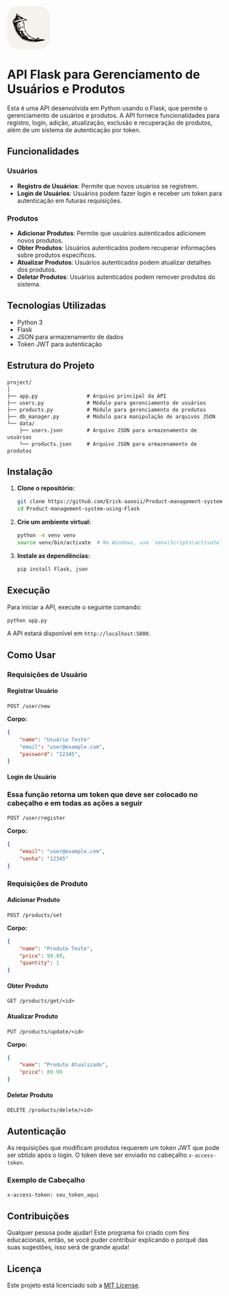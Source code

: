 <img src="img/Flask.png" alt="Flask img" width="100">

# API Flask para Gerenciamento de Usuários e Produtos

Esta é uma API desenvolvida em Python usando o Flask, que permite o gerenciamento de usuários e produtos. A API fornece funcionalidades para registro, login, adição, atualização, exclusão e recuperação de produtos, além de um sistema de autenticação por token.

## Funcionalidades

### Usuários
- **Registro de Usuários**: Permite que novos usuários se registrem.
- **Login de Usuários**: Usuários podem fazer login e receber um token para autenticação em futuras requisições.

### Produtos
- **Adicionar Produtos**: Permite que usuários autenticados adicionem novos produtos.
- **Obter Produtos**: Usuários autenticados podem recuperar informações sobre produtos específicos.
- **Atualizar Produtos**: Usuários autenticados podem atualizar detalhes dos produtos.
- **Deletar Produtos**: Usuários autenticados podem remover produtos do sistema.

## Tecnologias Utilizadas

- Python 3
- Flask
- JSON para armazenamento de dados
- Token JWT para autenticação

## Estrutura do Projeto

```
project/
│
├── app.py                # Arquivo principal da API
├── users.py              # Módulo para gerenciamento de usuários
├── products.py           # Módulo para gerenciamento de produtos
├── db_manager.py         # Módulo para manipulação de arquivos JSON
└── data/
    ├── users.json        # Arquivo JSON para armazenamento de usuários
    └── products.json     # Arquivo JSON para armazenamento de produtos
```

## Instalação

1. **Clone o repositório:**
   ```bash
   git clone https://github.com/Erick-aaooii/Product-management-system-using-Flask.git
   cd Product-management-system-using-Flask
   ```

2. **Crie um ambiente virtual:**
   ```bash
   python -m venv venv
   source venv/bin/activate  # No Windows, use `venv\Scripts\activate`
   ```

3. **Instale as dependências:**
   ```bash
   pip install Flask, json
   ```

## Execução

Para iniciar a API, execute o seguinte comando:

```bash
python app.py
```

A API estará disponível em `http://localhost:5000`.

## Como Usar

### Requisições de Usuário

#### Registrar Usuário
```http
POST /user/new
```
**Corpo:**
```json
{
    "name": "Usuário Teste"
    "email": "user@example.com",
    "password": "12345",
}
```

#### Login de Usuário
### Essa função retorna um token que deve ser colocado no cabeçalho e em todas as ações a seguir
```http
POST /user/register
```
**Corpo:**
```json
{
    "email": "user@example.com",
    "senha": "12345"
}
```

### Requisições de Produto

#### Adicionar Produto
```http
POST /products/set
```
**Corpo:**
```json
{
    "name": "Produto Teste",
    "price": 99.99,
    "quantity": 1
}
```

#### Obter Produto
```http
GET /products/get/<id>
```

#### Atualizar Produto
```http
PUT /products/update/<id>
```
**Corpo:**
```json
{
    "name": "Produto Atualizado",
    "price": 89.99
}
```

#### Deletar Produto
```http
DELETE /products/delete/<id>
```

## Autenticação

As requisições que modificam produtos requerem um token JWT que pode ser obtido após o login. O token deve ser enviado no cabeçalho `x-access-token`.

### Exemplo de Cabeçalho
```http
x-access-token: seu_token_aqui
```

## Contribuições

Qualquer pessoa pode ajudar! Este programa foi criado com fins educacionais, então, se você puder contribuir explicando o porquê das suas sugestões, isso será de grande ajuda!

## Licença

Este projeto está licenciado sob a [MIT License](LICENSE).
